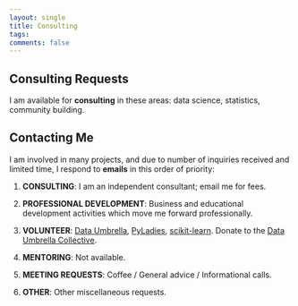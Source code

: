```yaml
---
layout: single
title: Consulting
tags: 
comments: false
---
```


## Consulting Requests

I am available for **consulting** in these areas:  data science, statistics, community building.  

## Contacting Me

I am involved in many projects, and due to number of inquiries received and limited time, I respond to **emails** in this order of priority:

1.  **CONSULTING**:  I am an independent consultant; email me for fees.

2.  **PROFESSIONAL DEVELOPMENT**:  Business and educational development activities which move me forward professionally.

3.  **VOLUNTEER**:  [Data Umbrella](https://www.dataumbrella.org), [PyLadies](http://nyc.pyladies.com), [scikit-learn](https://github.com/data-umbrella/data-umbrella-scikit-learn-sprint).  Donate to the [Data Umbrella Collective](https://opencollective.com/data-umbrella).

4.  **MENTORING**: Not available.

5.  **MEETING REQUESTS**:   Coffee / General advice / Informational calls.  

6.  **OTHER**:  Other miscellaneous requests. 

 

